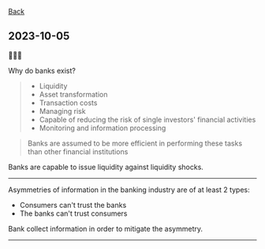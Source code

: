 
[Back](../Index.md)

## 2023-10-05

:cricket::cricket::cricket:

Why do banks exist?

>- Liquidity
>- Asset transformation
  >- Transaction costs
>- Managing risk
  >- Capable of reducing the risk of single investors' financial activities
>- Monitoring and information processing  

>Banks are assumed to be more efficient in performing these tasks than other financial institutions

Banks are capable to issue liquidity against liquidity shocks.

---

Asymmetries of information in the banking industry are of at least 2 types:

- Consumers can't trust the banks
- The banks can't trust consumers

Bank collect information in order to mitigate the asymmetry.

---

